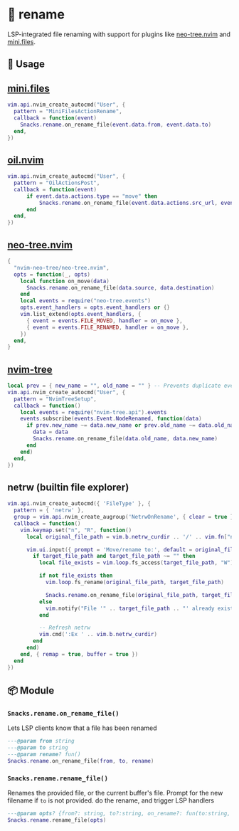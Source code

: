 # 🍿 rename

LSP-integrated file renaming with support for plugins like
[neo-tree.nvim](https://github.com/nvim-neo-tree/neo-tree.nvim) and [mini.files](https://github.com/echasnovski/mini.files).

## 🚀 Usage

## [mini.files](https://github.com/echasnovski/mini.files)

```lua
vim.api.nvim_create_autocmd("User", {
  pattern = "MiniFilesActionRename",
  callback = function(event)
    Snacks.rename.on_rename_file(event.data.from, event.data.to)
  end,
})
```

## [oil.nvim](https://github.com/stevearc/oil.nvim)

```lua
vim.api.nvim_create_autocmd("User", {
  pattern = "OilActionsPost",
  callback = function(event)
      if event.data.actions.type == "move" then
          Snacks.rename.on_rename_file(event.data.actions.src_url, event.data.actions.dest_url)
      end
  end,
})
```

## [neo-tree.nvim](https://github.com/nvim-neo-tree/neo-tree.nvim)

```lua
{
  "nvim-neo-tree/neo-tree.nvim",
  opts = function(_, opts)
    local function on_move(data)
      Snacks.rename.on_rename_file(data.source, data.destination)
    end
    local events = require("neo-tree.events")
    opts.event_handlers = opts.event_handlers or {}
    vim.list_extend(opts.event_handlers, {
      { event = events.FILE_MOVED, handler = on_move },
      { event = events.FILE_RENAMED, handler = on_move },
    })
  end,
}
```

## [nvim-tree](https://github.com/nvim-tree/nvim-tree.lua)

```lua
local prev = { new_name = "", old_name = "" } -- Prevents duplicate events
vim.api.nvim_create_autocmd("User", {
  pattern = "NvimTreeSetup",
  callback = function()
    local events = require("nvim-tree.api").events
    events.subscribe(events.Event.NodeRenamed, function(data)
      if prev.new_name ~= data.new_name or prev.old_name ~= data.old_name then
        data = data
        Snacks.rename.on_rename_file(data.old_name, data.new_name)
      end
    end)
  end,
})
```

## netrw (builtin file explorer)

```lua
vim.api.nvim_create_autocmd({ 'FileType' }, {
  pattern = { 'netrw' },
  group = vim.api.nvim_create_augroup('NetrwOnRename', { clear = true }),
  callback = function()
    vim.keymap.set("n", "R", function()
      local original_file_path = vim.b.netrw_curdir .. '/' .. vim.fn["netrw#Call"]("NetrwGetWord")

      vim.ui.input({ prompt = 'Move/rename to:', default = original_file_path }, function(target_file_path)
        if target_file_path and target_file_path ~= "" then
          local file_exists = vim.loop.fs_access(target_file_path, "W")

          if not file_exists then
            vim.loop.fs_rename(original_file_path, target_file_path)

            Snacks.rename.on_rename_file(original_file_path, target_file_path)
          else
            vim.notify("File '" .. target_file_path .. "' already exists! Skipping...", vim.log.levels.ERROR)
          end

          -- Refresh netrw
          vim.cmd(':Ex ' .. vim.b.netrw_curdir)
        end
      end)
    end, { remap = true, buffer = true })
  end
})
```

<!-- docgen -->

## 📦 Module

### `Snacks.rename.on_rename_file()`

Lets LSP clients know that a file has been renamed

```lua
---@param from string
---@param to string
---@param rename? fun()
Snacks.rename.on_rename_file(from, to, rename)
```

### `Snacks.rename.rename_file()`

Renames the provided file, or the current buffer's file.
Prompt for the new filename if `to` is not provided.
do the rename, and trigger LSP handlers

```lua
---@param opts? {from?: string, to?:string, on_rename?: fun(to:string, from:string, ok:boolean)}
Snacks.rename.rename_file(opts)
```

